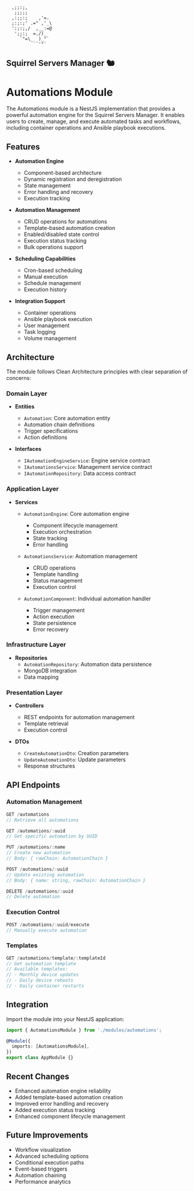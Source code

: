 ```
  ,;;:;,
   ;;;;;
  ,:;;:;    ,'=.
  ;:;:;' .=" ,'_\
  ':;:;,/  ,__:=@
   ';;:;  =./)_
     `"=\_  )_"`
          ``'"`
```
Squirrel Servers Manager 🐿️
---
# Automations Module

The Automations module is a NestJS implementation that provides a powerful automation engine for the Squirrel Servers Manager. It enables users to create, manage, and execute automated tasks and workflows, including container operations and Ansible playbook executions.

## Features

- **Automation Engine**
  - Component-based architecture
  - Dynamic registration and deregistration
  - State management
  - Error handling and recovery
  - Execution tracking

- **Automation Management**
  - CRUD operations for automations
  - Template-based automation creation
  - Enabled/disabled state control
  - Execution status tracking
  - Bulk operations support

- **Scheduling Capabilities**
  - Cron-based scheduling
  - Manual execution
  - Schedule management
  - Execution history

- **Integration Support**
  - Container operations
  - Ansible playbook execution
  - User management
  - Task logging
  - Volume management

## Architecture

The module follows Clean Architecture principles with clear separation of concerns:

### Domain Layer
- **Entities**
  - `Automation`: Core automation entity
  - Automation chain definitions
  - Trigger specifications
  - Action definitions

- **Interfaces**
  - `IAutomationEngineService`: Engine service contract
  - `IAutomationsService`: Management service contract
  - `IAutomationRepository`: Data access contract

### Application Layer
- **Services**
  - `AutomationEngine`: Core automation engine
    - Component lifecycle management
    - Execution orchestration
    - State tracking
    - Error handling

  - `AutomationsService`: Automation management
    - CRUD operations
    - Template handling
    - Status management
    - Execution control

  - `AutomationComponent`: Individual automation handler
    - Trigger management
    - Action execution
    - State persistence
    - Error recovery

### Infrastructure Layer
- **Repositories**
  - `AutomationRepository`: Automation data persistence
  - MongoDB integration
  - Data mapping

### Presentation Layer
- **Controllers**
  - REST endpoints for automation management
  - Template retrieval
  - Execution control

- **DTOs**
  - `CreateAutomationDto`: Creation parameters
  - `UpdateAutomationDto`: Update parameters
  - Response structures

## API Endpoints

### Automation Management
```typescript
GET /automations
// Retrieve all automations

GET /automations/:uuid
// Get specific automation by UUID

PUT /automations/:name
// Create new automation
// Body: { rawChain: AutomationChain }

POST /automations/:uuid
// Update existing automation
// Body: { name: string, rawChain: AutomationChain }

DELETE /automations/:uuid
// Delete automation
```

### Execution Control
```typescript
POST /automations/:uuid/execute
// Manually execute automation
```

### Templates
```typescript
GET /automations/template/:templateId
// Get automation template
// Available templates:
// - Monthly device updates
// - Daily device reboots
// - Daily container restarts
```

## Integration

Import the module into your NestJS application:

```typescript
import { AutomationsModule } from './modules/automations';

@Module({
  imports: [AutomationsModule],
})
export class AppModule {}
```

## Recent Changes

- Enhanced automation engine reliability
- Added template-based automation creation
- Improved error handling and recovery
- Added execution status tracking
- Enhanced component lifecycle management

## Future Improvements

- Workflow visualization
- Advanced scheduling options
- Conditional execution paths
- Event-based triggers
- Automation chaining
- Performance analytics
